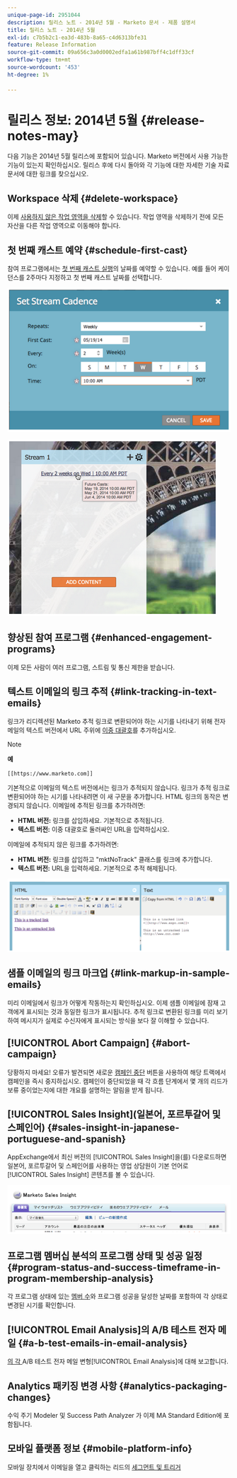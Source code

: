 ```yaml
---
unique-page-id: 2951044
description: 릴리스 노트 - 2014년 5월 - Marketo 문서 - 제품 설명서
title: 릴리스 노트 - 2014년 5월
exl-id: c7b5b2c1-ea3d-483b-8a65-c4d6313bfe31
feature: Release Information
source-git-commit: 09a656c3a0d0002edfa1a61b987bff4c1dff33cf
workflow-type: tm+mt
source-wordcount: '453'
ht-degree: 1%

---
```


# 릴리스 정보: 2014년 5월 {#release-notes-may}

다음 기능은 2014년 5월 릴리스에 포함되어 있습니다. Marketo 버전에서 사용 가능한 기능이 있는지 확인하십시오. 릴리스 후에 다시 돌아와 각 기능에 대한 자세한 기술 자료 문서에 대한 링크를 찾으십시오.

## Workspace 삭제 {#delete-workspace}

이제 [사용하지 않은 작업 영역을 삭제](/help/marketo/product-docs/administration/workspaces-and-person-partitions/delete-a-workspace.md)할 수 있습니다. 작업 영역을 삭제하기 전에 모든 자산을 다른 작업 영역으로 이동해야 합니다.

## 첫 번째 캐스트 예약 {#schedule-first-cast}

참여 프로그램에서는 [첫 번째 캐스트 실행](/help/marketo/product-docs/email-marketing/drip-nurturing/engagement-program-streams/set-stream-cadence.md)의 날짜를 예약할 수 있습니다. 예를 들어 케이던스를 2주마다 지정하고 첫 번째 캐스트 날짜를 선택합니다.

![](assets/image2014-9-22-11-3a57-3a36.png)

![](assets/image2014-9-22-11-3a57-3a54.png)

## 향상된 참여 프로그램 {#enhanced-engagement-programs}

이제 모든 사람이 여러 프로그램, 스트림 및 통신 제한을 받습니다.

## 텍스트 이메일의 링크 추적 {#link-tracking-in-text-emails}

링크가 리디렉션된 Marketo 추적 링크로 변환되어야 하는 시기를 나타내기 위해 전자 메일의 텍스트 버전에서 URL 주위에 [이중 대괄호](/help/marketo/product-docs/email-marketing/general/functions-in-the-editor/add-tracked-links-to-a-text-email.md)를 추가하십시오.

>[!NOTE]
>
>**예**
>
>`[[https://www.marketo.com]]`

기본적으로 이메일의 텍스트 버전에서는 링크가 추적되지 않습니다. 링크가 추적 링크로 변환되어야 하는 시기를 나타내려면 이 새 구문을 추가합니다. HTML 링크의 동작은 변경되지 않습니다.  이메일에 추적된 링크를 추가하려면:

* **HTML 버전:** 링크를 삽입하세요. 기본적으로 추적됩니다.
* **텍스트 버전:** 이중 대괄호로 둘러싸인 URL을 입력하십시오.

이메일에 추적되지 않은 링크를 추가하려면:

* **HTML 버전:** 링크를 삽입하고 &quot;mktNoTrack&quot; 클래스를 링크에 추가합니다.
* **텍스트 버전:** URL을 입력하세요. 기본적으로 추적 해제됩니다.

![](assets/image2014-9-22-12-3a1-3a34.png)

## 샘플 이메일의 링크 마크업 {#link-markup-in-sample-emails}

미리 이메일에서 링크가 어떻게 작동하는지 확인하십시오. 이제 샘플 이메일에 잠재 고객에게 표시되는 것과 동일한 링크가 표시됩니다. 추적 링크로 변환된 링크를 미리 보기하여 메시지가 실제로 수신자에게 표시되는 방식을 보다 잘 이해할 수 있습니다.

## [!UICONTROL Abort Campaign] {#abort-campaign}

당황하지 마세요! 오류가 발견되면 새로운 [캠페인 중단](/help/marketo/product-docs/core-marketo-concepts/smart-campaigns/using-smart-campaigns/abort-a-smart-campaign.md) 버튼을 사용하여 해당 트랙에서 캠페인을 즉시 중지하십시오. 캠페인이 중단되었을 때 각 흐름 단계에서 몇 개의 리드가 보류 중이었는지에 대한 개요를 설명하는 알림을 받게 됩니다.

## [!UICONTROL Sales Insight]&#x200B;(일본어, 포르투갈어 및 스페인어) {#sales-insight-in-japanese-portuguese-and-spanish}

AppExchange에서 최신 버전의 [!UICONTROL Sales Insight]을(를) 다운로드하면 일본어, 포르투갈어 및 스페인어를 사용하는 영업 상담원이 기본 언어로 [!UICONTROL Sales Insight] 콘텐츠를 볼 수 있습니다.

![](assets/image2014-9-22-12-3a2-3a12.png)

## 프로그램 멤버십 분석의 프로그램 상태 및 성공 일정 {#program-status-and-success-timeframe-in-program-membership-analysis}

각 프로그램 상태에 있는 [멤버 수](/help/marketo/product-docs/reporting/revenue-cycle-analytics/program-analytics/build-a-program-membership-analysis-report-that-lists-leads.md)와 프로그램 성공을 달성한 날짜를 포함하여 각 상태로 변경된 시기를 확인합니다.

## [!UICONTROL Email Analysis]의 A/B 테스트 전자 메일 {#a-b-test-emails-in-email-analysis}

[의 각 ](/help/marketo/product-docs/reporting/revenue-cycle-analytics/email-analysis/build-an-email-analysis-report-that-shows-program-information.md)A/B 테스트 전자 메일 변형[!UICONTROL Email Analysis]에 대해 보고합니다.

## Analytics 패키징 변경 사항 {#analytics-packaging-changes}

수익 주기 Modeler 및 Success Path Analyzer 가 이제 MA Standard Edition에 포함됩니다.

## 모바일 플랫폼 정보 {#mobile-platform-info}

모바일 장치에서 이메일을 열고 클릭하는 리드의 [세그먼트 및 트리거](/help/marketo/product-docs/reporting/basic-reporting/report-activity/build-a-people-performance-report-with-mobile-platform-columns.md)
